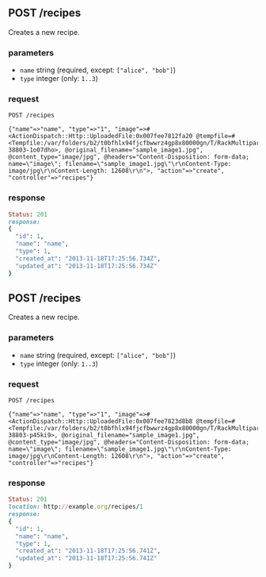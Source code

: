 ## POST /recipes
Creates a new recipe.

### parameters
* `name` string (required, except: `["alice", "bob"]`)
* `type` integer (only: `1..3`)

### request
```
POST /recipes
```


```
{"name"=>"name", "type"=>"1", "image"=>#<ActionDispatch::Http::UploadedFile:0x007fee7812fa20 @tempfile=#<Tempfile:/var/folders/b2/t0bfhlx94fjcfbwwrz4gp8x80000gn/T/RackMultipart20131119-38803-1o07dho>, @original_filename="sample_image1.jpg", @content_type="image/jpg", @headers="Content-Disposition: form-data; name=\"image\"; filename=\"sample_image1.jpg\"\r\nContent-Type: image/jpg\r\nContent-Length: 12608\r\n">, "action"=>"create", "controller"=>"recipes"}
```


### response
```ruby
Status: 201
response: 
{
  "id": 1,
  "name": "name",
  "type": 1,
  "created_at": "2013-11-18T17:25:56.734Z",
  "updated_at": "2013-11-18T17:25:56.734Z"
}
```


## POST /recipes
Creates a new recipe.

### parameters
* `name` string (required, except: `["alice", "bob"]`)
* `type` integer (only: `1..3`)

### request
```
POST /recipes
```


```
{"name"=>"name", "type"=>"1", "image"=>#<ActionDispatch::Http::UploadedFile:0x007fee7823d8b8 @tempfile=#<Tempfile:/var/folders/b2/t0bfhlx94fjcfbwwrz4gp8x80000gn/T/RackMultipart20131119-38803-p45ki9>, @original_filename="sample_image1.jpg", @content_type="image/jpg", @headers="Content-Disposition: form-data; name=\"image\"; filename=\"sample_image1.jpg\"\r\nContent-Type: image/jpg\r\nContent-Length: 12608\r\n">, "action"=>"create", "controller"=>"recipes"}
```


### response
```ruby
Status: 201
location: http://example.org/recipes/1
response: 
{
  "id": 1,
  "name": "name",
  "type": 1,
  "created_at": "2013-11-18T17:25:56.741Z",
  "updated_at": "2013-11-18T17:25:56.741Z"
}
```
